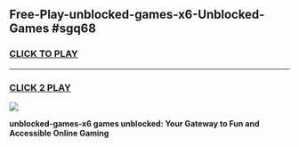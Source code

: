
## Free-Play-unblocked-games-x6-Unblocked-Games #sgq68
<h3>
<a href="https://news.freeplayer.one?title=unblocked-games-x6&ref=8M">CLICK TO PLAY</a></h3>
<hr>

<h3>
<a href="https://news.freeplayer.one?title=unblocked-games-x6&ref=8M">CLICK 2 PLAY</a>
  
</h3>

<a href="https://news.freeplayer.one?title=unblocked-games-x6&ref=8M"><img src="https://clearcache.store/games.png"></a>


**unblocked-games-x6 games unblocked: Your Gateway to Fun and Accessible Online Gaming**
